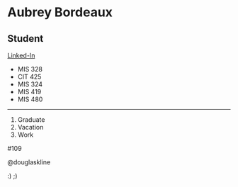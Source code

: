  Aubrey Bordeaux
===
## Student

[Linked-In](https://www.linkedin.com/in/aubrey-bordeaux-1444a41a2/)

* MIS 328
* CIT 425
* MIS 324
* MIS 419
* MIS 480
______________________________
1. Graduate
2. Vacation
3. Work

#109 

@douglaskline

:) ;)
